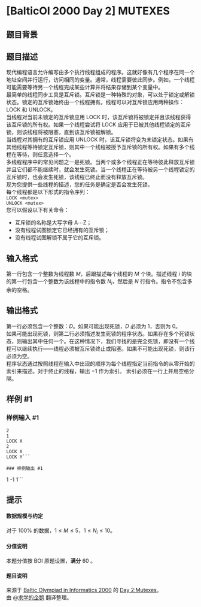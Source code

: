 # [BalticOI 2000 Day 2] MUTEXES

## 题目背景



## 题目描述

现代编程语言允许编写由多个执行线程组成的程序。这就好像有几个程序在同一个地址空间并行运行，访问相同的变量。通常，线程需要彼此同步。例如，一个线程可能需要等待另一个线程完成某些计算并将结果存储到某个变量中。  
最简单的线程同步工具是互斥锁。互斥锁是一种特殊的对象，可以处于锁定或解锁状态。锁定的互斥锁始终由一个线程拥有。线程可以对互斥锁应用两种操作：LOCK 和 UNLOCK。  
当线程对当前未锁定的互斥锁应用 LOCK 时，该互斥锁将被锁定并且该线程获得该互斥锁的所有权。如果一个线程尝试将 LOCK 应用于已被其他线程锁定的互斥锁，则该线程将被阻塞，直到该互斥锁被解锁。  
当线程对其拥有的互斥锁应用 UNLOCK 时，该互斥锁将变为未锁定状态。如果有其他线程等待锁定互斥锁，则其中一个线程被授予互斥锁的所有权。如果有多个线程在等待，则任意选择一个。  
多线程程序中的常见问题之一是死锁。当两个或多个线程正在等待彼此释放互斥锁并且它们都不能继续时，就会发生死锁。当一个线程正在等待被另一个线程锁定的互斥锁时，也会发生死锁，该线程已终止而没有释放互斥锁。  
现为您提供一些线程的描述，您的任务是确定是否会发生死锁。  
每个线程都是以下形式的指令序列：  
``LOCK <mutex>``   
``UNLOCK <mutex> ``  
您可以假设以下有关命令：  
- 互斥锁的名称是大写字母 A$\cdots$Z；  
- 没有线程试图锁定它已经拥有的互斥锁；  
- 没有线程试图解锁不属于它的互斥锁。

## 输入格式

第一行包含一个整数为线程数 $M$，后跟描述每个线程的 $M$ 个块。描述线程 $i$ 的块的第一行包含一个整数为该线程中的指令数  $N_i$，然后是 $N$ 行指令。指令不包含多余的空格。

## 输出格式

第一行必须包含一个整数：$D$。如果可能出现死锁，$D$ 必须为 $1$，否则为 $0$。  
如果可能出现死锁，则第二行必须描述发生死锁的程序状态。如果存在多个死锁状态，则输出其中任何一个。在这种情况下，我们寻找的是完全死锁，即没有一个线程可以继续执行——线程必须被互斥锁终止或阻塞。如果不可能出现死锁，则该行必须为空。  
程序状态通过按照线程在输入中出现的顺序为每个线程指定当前指令的从零开始的索引来描述。对于终止的线程，输出 $-1$ 作为索引。 索引必须在一行上并用空格分隔。

## 样例 #1

### 样例输入 #1
```
2
1
LOCK X
2
LOCK X
LOCK Y```

### 样例输出 #1

```
1
-1 1```

## 提示

#### 数据规模与约定  
对于 $100 \%$ 的数据，$1 \le M \le 5$，$1 \le N_i \le 10$。
#### 分值说明  
本题分值按 BOI 原题设置，**满分** $60$ 。
#### 题目说明  
来源于 [Baltic Olympiad in Informatics 2000](http://ingforum.haninge.kth.se/BOI00/boi00.html) 的 [Day 2:Mutexes](http://ingforum.haninge.kth.se/BOI00/BOI007.html#anchor84989)。  
由 @[求学的企鹅](/user/271784) 翻译整理。
